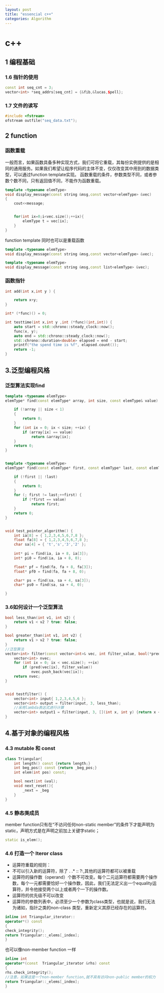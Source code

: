 ```yaml
---
layout: post
title: "essencial c++"
categories: Algorithm
---
```

# c++
## 1 编程基础
### 1.6 指针的使用
```c++
const int seq_cnt = 3;
vector<int> *seq_addrs[seq_cnt] = {&fib,&lucas,$pell};
```
### 1.7 文件的读写
```c++
#include <fstream>
ofstream outfile("seq_data.txt");
```

## 2 function
### 函数重载
一般而言，如果函数具备多种实现方式，我们可将它重载，其每份实例提供的是相同的通用服务。如果我们希望让程序代码的主体不变，仅仅改变其中用到的数据类型，可以通过function template实现。
函数重载的条件，参数类型不同，或者参数个数不同，只有返回值不同，不能作为函数重载。
```c++
template <typename elemType>
void display_message(const string &msg,const vector<elemType> &vec)
{
    cout<<message;


    for(int ix=0;i<vec.size();++ix){
        elemType t = vec[ix];
    }
}
```
function template 同时也可以是重载函数
```c++
template <typename elemType>
void display_message(const string &msg,const vector<elemType> &vec);

template <typename elemType>
void display_message(const string &msg,const list<elemType> &vec);
```
### 函数指针
```c++
int add(int x,int y ) {

	return x+y;
}

int* (*func)() = 0;

int testtime(int x,int y ,int (*func)(int,int)) {
	auto start = std::chrono::steady_clock::now();
	func(x, y);
	auto end = std::chrono::steady_clock::now();
	std::chrono::duration<double> elapsed = end - start;
	printf("the spend time is %f", elapsed.count());
	return -1;
}
```
 


## 3.泛型编程风格
### 泛型算法实现find
```c++
template <typename elemType>
elemType* find(const elemType* array, int size, const elemType& value) {

	if (!array || size < 1)
	{
		return 0;
	}
	for (int ix = 0; ix < size; ++ix) {
		if (array[ix] == value)
			return &array[ix];
	}
	return 0;
}


template <typename elemType>
elemType* find(const elemType* first, const elemType* last, const elemType& value) {

	if (!first || !last)
	{
		return 0;
	}
	for (; first != last;++first) {
		if (*first == value)
			return first;
	}
	return 0;
}


void test_pointer_algorithm() {
	int ia[8] = { 1,2,3,4,5,6,7,8 };
	float fa[8] = { 1,2,3,4,5,6,7,8 };
	char sa[4] = { 't','s','3','2' };
	
	int* pi = find(ia, ia + 8, ia[3]);
	int* pi0 = find(ia, ia + 8, 0);

	float* pf = find(fa, fa + 8, fa[3]);
	float* pf0 = find(fa, fa + 8, 0);

	char* ps = find(sa, sa + 4, sa[3]);
	char* ps0 = find(sa, sa + 4, 0);

}
```

### 3.6如何设计一个泛型算法
```c++
bool less_than(int v1, int v2) {
	return v1 < v2 ? true: false;
}

bool greater_than(int v1, int v2) {
	return v1 > v2 ? true: false;
}
//泛型算法
vector<int> filter(const vector<int>& vec, int filter_value, bool(*pred)(int, int)) {
	vector<int> nvec;
	for (int ix = 0; ix < vec.size(); ++ix)
		if (pred(vec[ix], filter_value))
			nvec.push_back(vec[ix]);
	return nvec;
}


void testfilter() {
	vector<int> input{ 1,2,3,4,5,6 };
	vector<int> output = filter(input, 3, less_than);
	//采用lambda表达式进行计算
	vector<int> output1 = filter(input, 3, [](int x, int y) {return x < y; });
}
```

## 4.基于对象的编程风格
### 4.3 mutable 和 const
```c++
class Triangular{
    int length() const {return length;}
    int beg_pos() const {return _beg_pos;}
    int elem(int pos) const;

    bool next(int &val);
    void next_reset(){
        _next = _beg
    }
}

```

### 4.5 静态类成员
member function只有在“不访问任何non-static member”的条件下才能声明为static，声明方式是在声明之前加上关键字static；
```c++
static is_elem();
```

### 4.6 打造一个 Iteror class
* 运算符重载的规则：
* 不可以引入新的运算符，除了 . .* :: ?:,其他的运算符都可以被重载
* 运算符的操作数（operand）个数不可改变。每个二元运算符都需要两个操作数，每个一元都需要恰好一个操作数，因此，我们无法定义出一个equality运算符，并令他接受两个以上或者两个一下的操作数。
* 运算符的优先级不可以改变
* 运算符的参数列表中，必须至少一个参数为class类型，也就是说，我们无法为诸如，指针之类的non-class 类型，重新定义其原已经存在的运算符。 
```c++
inline int Triangular_iterator::
operator*() const
{
check_integrity();
return Triangular::_elems[_index];
}

```
也可以像non-member function 一样

```c++
inline int 
operator*(const  Triangular_iterator &rhs) const
{
rhs.check_integrity();
//注意，如果这是一个non-member function,就不具有访问non-public member的权力
return Triangular::_elems[_index];
}

```










